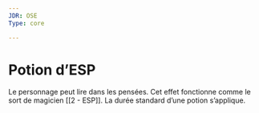 ```yaml
---
JDR: OSE
Type: core

---
```

# Potion d’ESP

Le personnage peut lire dans les pensées. Cet effet fonctionne comme le sort de magicien [[2 - ESP]]. La durée standard d’une potion s’applique.